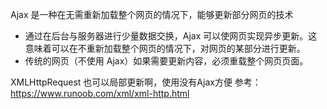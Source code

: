 Ajax 是一种在无需重新加载整个网页的情况下，能够更新部分网页的技术
 * 通过在后台与服务器进行少量数据交换，Ajax 可以使网页实现异步更新。这意味着可以在不重新加载整个网页的情况下，对网页的某部分进行更新。
 * 传统的网页（不使用 Ajax）如果需要更新内容，必须重载整个网页页面。
 
XMLHttpRequest 也可以局部更新啊，使用没有Ajax方便
    参考：https://www.runoob.com/xml/xml-http.html